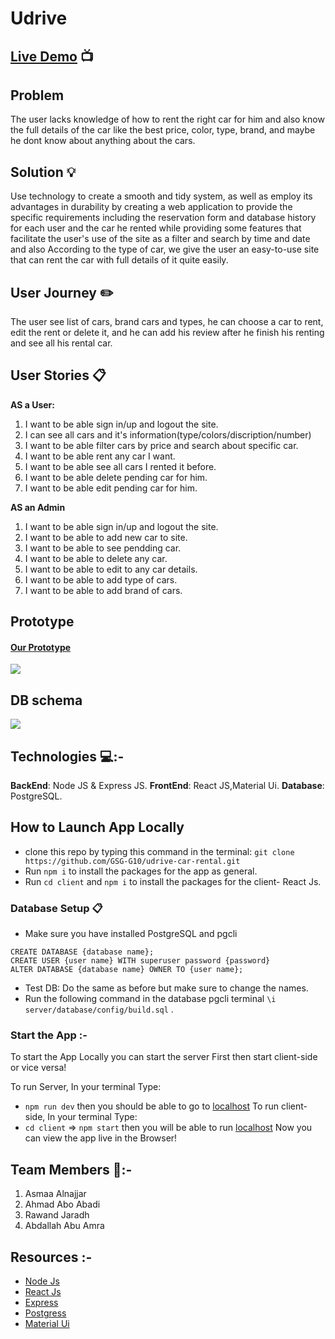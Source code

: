 # Udrive

## [Live Demo](https://udrive-car-rental.herokuapp.com/) 📺

## Problem
The user lacks knowledge of how to rent the right car for him and also know the full details of the car like the best price, color, type, brand, and maybe he dont know about anything about the cars.
## Solution 💡
Use technology to create a smooth and tidy system, as well as employ its advantages in durability by creating a web application to provide the specific requirements including the reservation form and database history for each user and the car he rented while providing some features that facilitate the user's use of the site as a filter and search by time and date and also According to the type of car, we give the user an easy-to-use site that can rent the car with full details of it quite easily.

## User Journey  ✏️
The user see list of cars, brand cars and types, he can choose a car to rent, edit the rent or delete it, and he can add his review after he finish his renting and see all his rental car.

## User Stories 📋
**AS a User:**
1.  I want to be able sign in/up and logout the site.
1.  I can see all cars and it's information(type/colors/discription/number)
1.  I want to be able filter cars by price and search about specific car.
1.  I want to be able rent any car I want.
1.  I want to be able see all cars I rented it before.
1.  I want to be able delete pending car for him.
1.  I want to be able edit pending car for him.

**AS an Admin**
1. I want to be able sign in/up and logout the site.
1. I want to be able to add new car to site.
1. I want to be able to see pendding car.
1. I want to be able to delete any car.
1. I want to be able to edit to any car details.
1. I want to be able to add type of cars.
1. I want to be able to add brand of cars.





## Prototype
#### [Our Prototype](https://www.figma.com/file/uaDPvk625l6HhLg69qnOvk/Car-rental?node-id=1%3A2) 
[![](https://i.imgur.com/H5OBdpv.png)](https://www.figma.com/file/uaDPvk625l6HhLg69qnOvk/Car-rental?node-id=1%3A2)

## DB schema
![](https://i.imgur.com/KJrULPZ.png)

## Technologies 💻:-
**BackEnd**: Node JS & Express JS.
**FrontEnd**: React JS,Material Ui.
**Database**: PostgreSQL.

## How to Launch App Locally
 * clone this repo by typing this command in the terminal:
 ```git clone https://github.com/GSG-G10/udrive-car-rental.git```
* Run `npm i` to install the packages for the app as general.
* Run `cd client` and `npm i` to install the packages for the client- React Js.
### Database Setup 📋
* Make sure you have installed PostgreSQL and pgcli
```
CREATE DATABASE {database name};
CREATE USER {user name} WITH superuser password {password}
ALTER DATABASE {database name} OWNER TO {user name};
```
* Test DB:
 Do the same as before but make sure to change the names.
* Run the following command in the database pgcli terminal
`\i server/database/config/build.sql` .


### Start the App :-
To start the App Locally you can start the server First then start client-side or vice versa!

To run Server, In your terminal Type:

* `npm run dev` then you should be able to go to [localhost](http://localhost:5000/) 
 To run client-side, In your terminal Type:
* `cd client` => `npm start` then you will be able to run [localhost](http://localhost:3000/) 
Now you can view the app live in the Browser!

## Team Members :busts_in_silhouette::-
1.  Asmaa Alnajjar
2.  Ahmad Abo Abadi
3.  Rawand Jaradh
4.  Abdallah Abu Amra
## Resources :-
* [Node Js](https://nodejs.org/en/)
* [React Js](https://docs.retool.com/docs?_keyword=react%20js&adgroupid=128852669435&utm_source=google&utm_medium=search&utm_campaign=14877543325&utm_term=react%20js&utm_content=550425168395&hsa_acc=7420316652&hsa_cam=14877543325&hsa_grp=128852669435&hsa_ad=550425168395&hsa_src=g&hsa_tgt=aud-917062731253:kwd-354476686967&hsa_kw=react%20js&hsa_mt=e&hsa_net=adwords&hsa_ver=3&gclid=CjwKCAjwn8SLBhAyEiwAHNTJbXUVHzWY75yJO7v8Of_mWoeT4CATwwRs_j32u9XDKNmCDVmCKsJ-whoCerAQAvD_BwE)
* [Express](https://expressjs.com/)
* [Postgress](https://www.postgresql.org/docs/)
* [Material Ui](https://mui.com/)